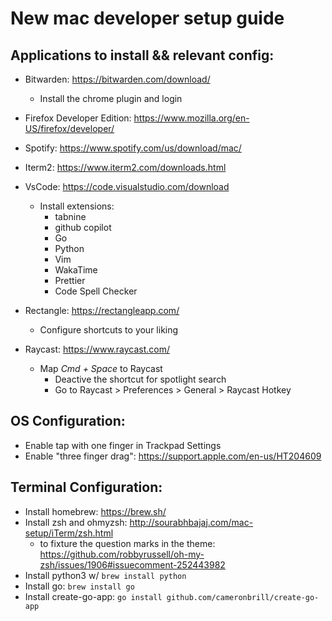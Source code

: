 # New mac developer setup guide

## Applications to install && relevant config:

- Bitwarden: https://bitwarden.com/download/
  - Install the chrome plugin and login
  
- Firefox Developer Edition: https://www.mozilla.org/en-US/firefox/developer/

- Spotify: https://www.spotify.com/us/download/mac/

- Iterm2: https://www.iterm2.com/downloads.html

- VsCode: https://code.visualstudio.com/download

  - Install extensions:
    - tabnine
    - github copilot
    - Go
    - Python
    - Vim
    - WakaTime
    - Prettier
    - Code Spell Checker

- Rectangle: https://rectangleapp.com/
  - Configure shortcuts to your liking
- Raycast: https://www.raycast.com/
  - Map _Cmd + Space_ to Raycast
    - Deactive the shortcut for spotlight search
    - Go to Raycast > Preferences > General > Raycast Hotkey

## OS Configuration:

- Enable tap with one finger in Trackpad Settings
- Enable "three finger drag": https://support.apple.com/en-us/HT204609


## Terminal Configuration:

- Install homebrew: https://brew.sh/
- Install zsh and ohmyzsh: http://sourabhbajaj.com/mac-setup/iTerm/zsh.html
  - to fixture the question marks in the theme: https://github.com/robbyrussell/oh-my-zsh/issues/1906#issuecomment-252443982
- Install python3 w/ `brew install python`
- Install go: `brew install go`
- Install create-go-app: `go install github.com/cameronbrill/create-go-app`


